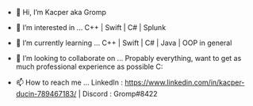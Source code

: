 - 👋 Hi, I’m Kacper aka Gromp
- 👀 I’m interested in ...  C++ | Swift | C# | Splunk 
 
- 🌱 I’m currently learning ... C++ | Swift | C# | Java | OOP in general
- 💞️ I’m looking to collaborate on ... Propably everything, want to get as much professional experience as possible C:
- 📫 How to reach me ...
    LinkedIn : https://www.linkedin.com/in/kacper-ducin-789467183/ |
    Discord : Gromp#8422

<!---
KDucin/KDucin is a ✨ special ✨ repository because its `README.md` (this file) appears on your GitHub profile.
You can click the Preview link to take a look at your changes.
--->
